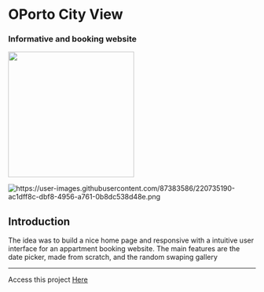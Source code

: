 <h1><name>OPorto City View</name></h1>
<h3>Informative and booking website </h3>

<!-- <logo>https://user-images.githubusercontent.com/87383586/220208882-459ab182-9b90-4a0f-a3a2-13a07e0324c1.jpg</logo> -->
<img src="https://user-images.githubusercontent.com/87383586/220208882-459ab182-9b90-4a0f-a3a2-13a07e0324c1.jpg" width="256px"/>

![<image>https://user-images.githubusercontent.com/87383586/220735190-ac1dff8c-dbf8-4956-a761-0b8dc538d48e.png</image>](https://user-images.githubusercontent.com/87383586/220735190-ac1dff8c-dbf8-4956-a761-0b8dc538d48e.png)

<h2> Introduction </h2>
<p><description>The idea was to build a nice home page and responsive with a intuitive user interface for an appartment booking website. The main features are the date picker, made from scratch, and the random swaping gallery</description></p>

<hr>
Access this project <a href="{{websiteUrl}}" target="_blank" website="<website>{{websiteUrl}}</website>" >Here</a>
